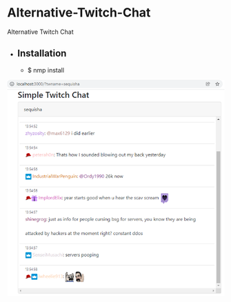 # Alternative-Twitch-Chat
Alternative Twitch Chat

* ## Installation 
  * $ nmp install

![Preview](/ReadMe/twchat.png)

